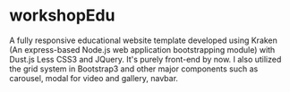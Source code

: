 workshopEdu
===========
A fully responsive educational website template developed using Kraken (An express-based Node.js web application bootstrapping module) with Dust.js Less CSS3 and JQuery. It's purely front-end by now. I also utilized the grid system in Bootstrap3 and other major components such as carousel, modal for video and gallery, navbar.

